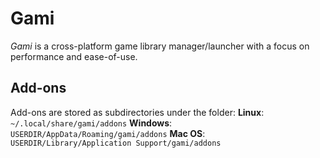 # Gami

*Gami* is a cross-platform game library manager/launcher with a focus on performance and ease-of-use.

## Add-ons
Add-ons are stored as subdirectories under the folder:
**Linux**: `~/.local/share/gami/addons`
**Windows**: `USERDIR/AppData/Roaming/gami/addons`
**Mac OS**:  `USERDIR/Library/Application Support/gami/addons`